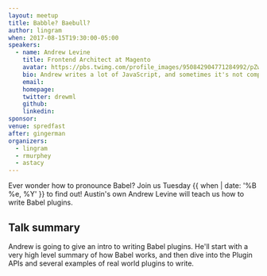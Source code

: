 ```yaml
---
layout: meetup
title: Babble? Baebull?
author: lingram
when: 2017-08-15T19:30:00-05:00
speakers:
  - name: Andrew Levine
    title: Frontend Architect at Magento
    avatar: https://pbs.twimg.com/profile_images/950842904771284992/pZwj7Nim_400x400.jpg
    bio: Andrew writes a lot of JavaScript, and sometimes it's not completely awful. He's a Frontend Architect @magento & core team member @BabelJS. He ❤️ OSS.
    email:
    homepage:
    twitter: drewml
    github:
    linkedin:
sponsor:
venue: spredfast
after: gingerman
organizers:
  - lingram
  - rmurphey
  - astacy
---
```


Ever wonder how to pronounce Babel? Join us Tuesday {{ when | date: '%B %e, %Y' }} to find out! Austin's own Andrew Levine will teach us how to write Babel plugins.

## Talk summary

Andrew is going to give an intro to writing Babel plugins. He'll start with a very high level summary of how Babel works, and then dive into the Plugin APIs and several examples of real world plugins to write.
